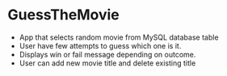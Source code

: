 # GuessTheMovie

- App that selects random movie from MySQL database table
- User have few attempts to guess which one is it.
- Displays win or fail message depending on outcome.
- User can add new movie title and delete existing title
